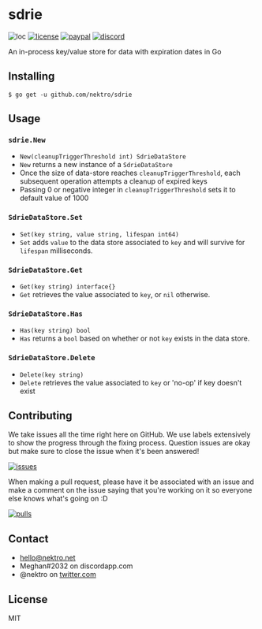 # sdrie
![loc](https://tokei.rs/b1/github/nektro/sdrie)
[![license](https://img.shields.io/github/license/nektro/sdrie.svg)](https://github.com/nektro/sdrie/blob/master/LICENSE)
[![paypal](https://img.shields.io/badge/donate-paypal-blue.svg?logo=paypal)](https://www.paypal.me/nektro)
[![discord](https://img.shields.io/discord/551971034593755159.svg)](https://discord.gg/P6Y4zQC)

An in-process key/value store for data with expiration dates in Go

## Installing
```
$ go get -u github.com/nektro/sdrie
```

## Usage
### `sdrie.New`
- `New(cleanupTriggerThreshold int) SdrieDataStore`
- `New` returns a new instance of a `SdrieDataStore`
- Once the size of data-store reaches `cleanupTriggerThreshold`, each subsequent operation attempts a cleanup of expired keys
- Passing 0 or negative integer in `cleanupTriggerThreshold` sets it to default value of 1000

### `SdrieDataStore.Set`
- `Set(key string, value string, lifespan int64)`
- `Set` adds `value` to the data store associated to `key` and will survive for `lifespan` milliseconds.

### `SdrieDataStore.Get`
- `Get(key string) interface{}`
- `Get` retrieves the value associated to `key`, or `nil` otherwise.

### `SdrieDataStore.Has`
- `Has(key string) bool`
- `Has` returns a `bool` based on whether or not `key` exists in the data store. 

### `SdrieDataStore.Delete`
- `Delete(key string)`
- `Delete` retrieves the value associated to `key` or 'no-op' if key doesn't exist

## Contributing
We take issues all the time right here on GitHub. We use labels extensively to show the progress through the fixing process. Question issues are okay but make sure to close the issue when it's been answered!

[![issues](https://img.shields.io/github/issues/nektro/sdrie.svg)](https://github.com/nektro/sdrie/issues)

When making a pull request, please have it be associated with an issue and make a comment on the issue saying that you're working on it so everyone else knows what's going on :D

[![pulls](https://img.shields.io/github/issues-pr/nektro/sdrie.svg)](https://github.com/nektro/sdrie/pulls)

## Contact
- hello@nektro.net
- Meghan#2032 on discordapp.com
- @nektro on [twitter.com](https://twitter.com/nektro)

## License
MIT
